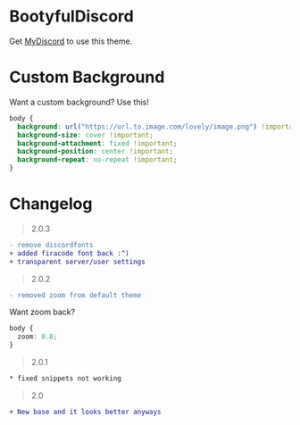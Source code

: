 # BootyfulDiscord
Get [MyDiscord](https://github.com/justinoboyle/mydiscord) to use this theme.

Custom Background
=================

Want a custom background? Use this!
```css
body {
  background: url("https://url.to.image.com/lovely/image.png") !important;
  background-size: cover !important;
  background-attachment: fixed !important;
  background-position: center !important;
  background-repeat: no-repeat !important;
}
```


Changelog
=========

>2.0.3
```patch
- remove discordfonts
+ added firacode font back :^)
+ transparent server/user settings
```

>2.0.2
```patch
- removed zoom from default theme
```

Want zoom back?
```css
body {
  zoom: 0.8;
}
```

>2.0.1
```patch
* fixed snippets not working
```

>2.0
```patch
+ New base and it looks better anyways
```
